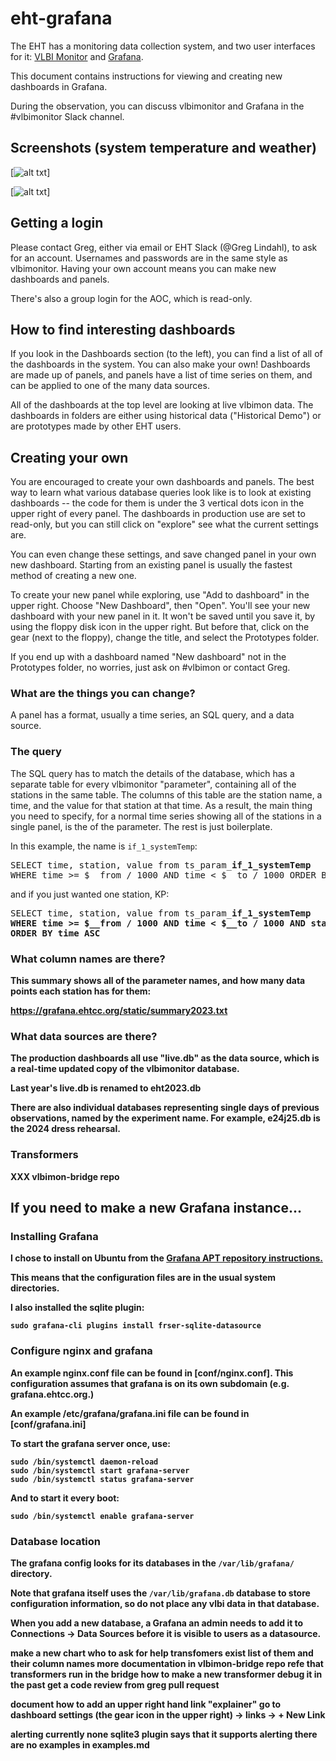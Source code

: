 # eht-grafana

The EHT has a monitoring data collection system, and two user interfaces
for it: [VLBI Monitor](https://vlbimon1.science.ru.nl/) and
[Grafana](https://grafana.ehtcc.org/).

This document contains instructions for viewing and creating new
dashboards in Grafana.

During the observation, you can discuss vlbimonitor and Grafana in
the #vlbimonitor Slack channel.

## Screenshots (system temperature and weather)

[![alt txt](https://grafana.ehtcc.orgstatic/grafana-system-temp.png)]

[![alt txt](https://grafana.ehtcc.orgstatic/grafana-weather.png)]

## Getting a login

Please contact Greg, either via email or EHT Slack (@Greg Lindahl), to ask
for an account. Usernames and passwords are in the same style as
vlbimonitor. Having your own account means you can make new dashboards and
panels.

There's also a group login for the AOC, which is read-only.

## How to find interesting dashboards

If you look in the Dashboards section (to the left), you can find a
list of all of the dashboards in the system. You can also make your
own! Dashboards are made up of panels, and panels have a list of time
series on them, and can be applied to one of the many data sources.

All of the dashboards at the top level are looking at live vlbimon
data. The dashboards in folders are either using historical data
("Historical Demo") or are prototypes made by other EHT users.

## Creating your own

You are encouraged to create your own dashboards and panels. The best
way to learn what various database queries look like is to look at
existing dashboards -- the code for them is under the 3 vertical dots
icon in the upper right of every panel. The dashboards in production
use are set to read-only, but you can still click on "explore"
see what the current settings are.

You can even change these settings, and save changed panel in your own
new dashboard. Starting from an existing panel is usually the fastest
method of creating a new one.

To create your new panel while exploring, use "Add to dashboard" in
the upper right. Choose "New Dashboard", then "Open". You'll see your
new dashboard with your new panel in it. It won't be saved until you
save it, by using the floppy disk icon in the upper right. But before
that, click on the gear (next to the floppy), change the title, and
select the Prototypes folder.

If you end up with a dashboard named "New dashboard" not in the
Prototypes folder, no worries, just ask on #vlbimon or contact
Greg.

### What are the things you can change?

A panel has a format, usually a time series, an SQL query, and a data
source.

### The query

The SQL query has to match the details of the database, which has a
separate table for every vlbimonitor "parameter", containing all of the stations
in the same table. The columns of this table are the station name, a
time, and the value for that station at that time. As a result, the
main thing you need to specify, for a normal time series showing all
of the stations in a single panel, is the of the parameter. The
rest is just boilerplate.

In this example, the name is `if_1_systemTemp`:

<pre>
SELECT time, station, value from ts_param_<b>if_1_systemTemp</b>
WHERE time >= $__from / 1000 AND time < $__to / 1000 ORDER BY time ASC
</pre>

and if you just wanted one station, KP:

<pre>
SELECT time, station, value from ts_param_<b>if_1_systemTemp<b>
WHERE time >= $__from / 1000 AND time < $__to / 1000 <b>AND station = 'KP'</b>
ORDER BY time ASC
</pre>

### What column names are there?

This summary shows all of the parameter names, and how many data points
each station has for them:

https://grafana.ehtcc.org/static/summary2023.txt

### What data sources are there?

The production dashboards all use "live.db" as the data source,
which is a real-time updated copy of the vlbimonitor database.

Last year's live.db is renamed to eht2023.db

There are also individual databases representing single days of
previous observations, named by the experiment name. For example,
e24j25.db is the 2024 dress rehearsal.

### Transformers

XXX vlbimon-bridge repo

## If you need to make a new Grafana instance...

### Installing Grafana

I chose to install on Ubuntu from the
[Grafana APT repository instructions.](https://grafana.com/docs/grafana/latest/setup-grafana/installation/debian/#install-from-apt-repository)

This means that the configuration files are in the usual system directories.

I also installed the sqlite plugin:

```
sudo grafana-cli plugins install frser-sqlite-datasource
```

### Configure nginx and grafana

An example nginx.conf file can be found in [conf/nginx.conf]. This configuration
assumes that grafana is on its own subdomain (e.g. grafana.ehtcc.org.)

An example /etc/grafana/grafana.ini file can be found in [conf/grafana.ini]

To start the grafana server once, use:

```
sudo /bin/systemctl daemon-reload
sudo /bin/systemctl start grafana-server
sudo /bin/systemctl status grafana-server
```

And to start it every boot:

```
sudo /bin/systemctl enable grafana-server
```

### Database location

The grafana config looks for its databases in the `/var/lib/grafana/` directory.

Note that grafana itself uses the `/var/lib/grafana.db` database to
store configuration information, so do not place any vlbi data in that
database.

When you add a new database, a Grafana an admin needs to add it to
Connections -> Data Sources before it is visible to users as a datasource.

  make a new chart
  who to ask for help
transfomers exist
  list of them and their column names
  more documentation in vlbimon-bridge repo
  refe
  that transformers run in the bridge
  how to make a new transformer
    debug it in the past
	get a code review from greg
	pull request

document how to add an upper right hand link "explainer"
  go to dashboard
  settings (the gear icon in the upper right) -> links -> + New Link

alerting
  currently none
  sqlite3 plugin says that it supports alerting
  there are no examples in examples.md
